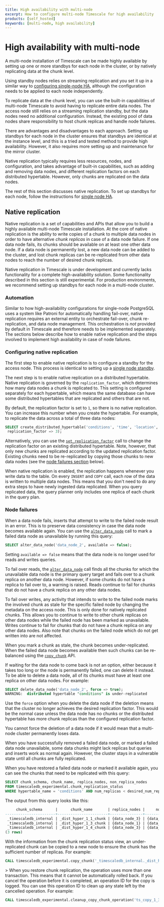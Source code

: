 ```yaml
---
title: High availability with multi-node
excerpt: How to configure multi-node Timescale for high availability
products: [self_hosted]
keywords: [multi-node, high availability]
---
```


# High availability with multi-node

A multi-node installation of Timescale can be made highly available
by setting up one or more standbys for each node in the cluster, or by
natively replicating data at the chunk level.

Using standby nodes relies on streaming replication and you set it up
in a similar way to [configuring single-node HA][single-ha], although the
configuration needs to be applied to each node independently.

To replicate data at the chunk level, you can use the built-in
capabilities of multi-node Timescale to avoid having to
replicate entire data nodes. The access node still relies on a
streaming replication standby, but the data nodes need no additional
configuration. Instead, the existing pool of data nodes share
responsibility to host chunk replicas and handle node failures.

There are advantages and disadvantages to each approach.
Setting up standbys for each node in the cluster ensures that
standbys are identical at the instance level, and this is a tried
and tested method to provide high availability. However, it also
requires more setting up and maintenance for the mirror cluster.

Native replication typically requires less resources, nodes, and
configuration, and takes advantage of built-in capabilities, such as
adding and removing data nodes, and different replication factors on
each distributed hypertable. However, only chunks are replicated on
the data nodes.

The rest of this section discusses native replication. To set up
standbys for each node, follow the instructions for [single node
HA][single-ha].

## Native replication

Native replication is a set of capabilities and APIs that allow you to
build a highly available multi-node Timescale installation. At the
core of native replication is the ability to write copies of a chunk
to multiple data nodes in order to have alternative _chunk replicas_
in case of a data node failure. If one data node fails, its chunks
should be available on at least one other data node. If a data node is
permanently lost, a new data node can be added to the cluster, and
lost chunk replicas can be re-replicated from other data nodes to
reach the number of desired chunk replicas.

<Highlight type="warning">
Native replication in Timescale is under development and
currently lacks functionality for a complete high-availability
solution. Some functionality described in this section is still
experimental. For production environments, we recommend setting up
standbys for each node in a multi-node cluster.
</Highlight>

### Automation

Similar to how high-availability configurations for single-node
PostgreSQL uses a system like Patroni for automatically handling
fail-over, native replication requires an external entity to
orchestrate fail-over, chunk re-replication, and data node
management. This orchestration is _not_ provided by default in
Timescale and therefore needs to be implemented separately. The
sections below describe how to enable native replication and the steps
involved to implement high availability in case of node failures.

### Configuring native replication

The first step to enable native replication is to configure a standby
for the access node. This process is identical to setting up a [single
node standby][single-ha].

The next step is to enable native replication on a distributed
hypertable. Native replication is governed by the
`replication_factor`, which determines how many data nodes a chunk is
replicated to. This setting is configured separately for each
hypertable, which means the same database can have some distributed
hypertables that are replicated and others that are not.

By default, the replication factor is set to `1`, so there is no
native replication. You can increase this number when you create the
hypertable. For example, to replicate the data across a total of three
data nodes:

```sql
SELECT create_distributed_hypertable('conditions', 'time', 'location',
 replication_factor => 3);
```

Alternatively, you can use the
[`set_replication_factor`][set_replication_factor] call to change the
replication factor on an existing distributed hypertable. Note,
however, that only new chunks are replicated according to the
updated replication factor. Existing chunks need to be re-replicated
by copying those chunks to new data nodes (see the [node
failures section](#node-failures) below).

When native replication is enabled, the replication happens whenever
you write data to the table. On every `INSERT` and `COPY` call, each
row of the data is written to multiple data nodes. This means that you
don't need to do any extra steps to have newly ingested data
replicated. When you query replicated data, the query planner only
includes one replica of each chunk in the query plan.

### Node failures

When a data node fails, inserts that attempt to write to the failed
node result in an error. This is to preserve data consistency in
case the data node becomes available again. You can use the
[`alter_data_node`][alter_data_node] call to mark a failed data node
as unavailable by running this query:

```sql
SELECT alter_data_node('data_node_2', available => false);
```

Setting `available => false` means that the data node is no longer
used for reads and writes queries.

To fail over reads, the [`alter_data_node`][alter_data_node] call finds
all the chunks for which the unavailable data node is the primary query
target and fails over to a chunk replica on another data node.
However, if some chunks do not have a replica to fail over to, a warning
is raised. Reads continue to fail for chunks that do not have a chunk
replica on any other data nodes.

To fail over writes, any activity that intends to write to the failed
node marks the involved chunk as stale for the specific failed
node by changing the metadata on the access node. This is only done
for natively replicated chunks. This allows you to continue to write
to other chunk replicas on other data nodes while the failed node has
been marked as unavailable. Writes continue to fail for chunks that do
not have a chunk replica on any other data nodes. Also note that chunks
on the failed node which do not get written into are not affected.

When you mark a chunk as stale, the chunk becomes under-replicated.
When the failed data node becomes available then such chunks can be
re-balanced using the [`copy_chunk`][copy_chunk] API.

If waiting for the data node to come back is not an option, either because
it takes too long or the node is permanently failed, one can delete it instead.
To be able to delete a data node, all of its chunks must have at least one
replica on other data nodes. For example:

```sql
SELECT delete_data_node('data_node_2', force => true);
WARNING:  distributed hypertable "conditions" is under-replicated
```

Use the `force` option when you delete the data node if the deletion
means that the cluster no longer achieves the desired replication
factor. This would be the normal case unless the data node has no
chunks or the distributed hypertable has more chunk replicas than the
configured replication factor.

<Highlight type="important">
You cannot force the deletion of a data node if it would mean that a multi-node
cluster permanently loses data.
</Highlight>

When you have successfully removed a failed data node, or marked a
failed data node unavailable, some data chunks might lack replicas but
queries and inserts work as normal again. However, the cluster stays in
a vulnerable state until all chunks are fully replicated.

When you have restored a failed data node or marked it available again, you can
see the chunks that need to be replicated with this query:

<!--- Still experimental? --LKB 2021-10-20-->

```sql
SELECT chunk_schema, chunk_name, replica_nodes, non_replica_nodes
FROM timescaledb_experimental.chunk_replication_status
WHERE hypertable_name = 'conditions' AND num_replicas < desired_num_replicas;
```

The output from this query looks like this:

```sql
     chunk_schema      |      chunk_name       | replica_nodes |     non_replica_nodes
-----------------------+-----------------------+---------------+---------------------------
 _timescaledb_internal | _dist_hyper_1_1_chunk | {data_node_3} | {data_node_1,data_node_2}
 _timescaledb_internal | _dist_hyper_1_3_chunk | {data_node_1} | {data_node_2,data_node_3}
 _timescaledb_internal | _dist_hyper_1_4_chunk | {data_node_3} | {data_node_1,data_node_2}
(3 rows)
```

With the information from the chunk replication status view, an
under-replicated chunk can be copied to a new node to ensure the chunk
has the sufficient number of replicas. For example:

<!--- Still experimental? --LKB 2021-10-20-->

```sql
CALL timescaledb_experimental.copy_chunk('_timescaledb_internal._dist_hyper_1_1_chunk', 'data_node_3', 'data_node_2');
```

<Highlight type="important">>
When you restore chunk replication, the operation uses more than one transaction. This means that it cannot be automatically rolled back. If you cancel the operation before it is completed, an operation ID for the copy is logged. You can use this operation ID to clean up any state left by the cancelled operation. For example:

<!--- Still experimental? --LKB 2021-10-20-->

```sql
CALL timescaledb_experimental.cleanup_copy_chunk_operation('ts_copy_1_31');
```

</Highlight>

[set_replication_factor]:  /api/:currentVersion:/distributed-hypertables/set_replication_factor
[single-ha]: /self-hosted/:currentVersion:/replication-and-ha/
[alter_data_node]: /api/:currentVersion:/distributed-hypertables/alter_data_node/
[copy_chunk]:/api/:currentVersion:/distributed-hypertables/copy_chunk_experimental
